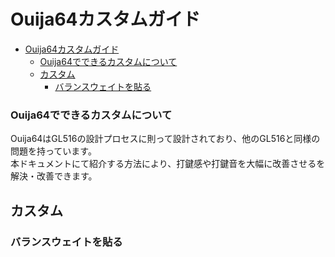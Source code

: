 # Ouija64カスタムガイド #

- [Ouija64カスタムガイド](#ouija64カスタムガイド)
    - [Ouija64でできるカスタムについて](#ouija64でできるカスタムについて)
  - [カスタム](#カスタム)
    - [バランスウェイトを貼る](#バランスウェイトを貼る)

### Ouija64でできるカスタムについて ###
Ouija64はGL516の設計プロセスに則って設計されており、他のGL516と同様の問題を持っています。  
本ドキュメントにて紹介する方法により、打鍵感や打鍵音を大幅に改善させるを解決・改善できます。  

## カスタム ##
### バランスウェイトを貼る ###